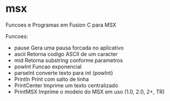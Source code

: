 # msx
Funcoes e Programas em Fusion C para MSX 

Funcoes:
- pause         Gera uma pausa forcada no aplicativo
- ascii         Retorna codigo ASCII de um caracter
- mid           Retorna substring conforme parametros
- powInt        Funcao exponencial 
- parseInt      converte texto para int (powInt)
- Println       Print com salto de linha
- PrintCenter   Imprime um texto centralizado
- PrintMSX      Imprime o modelo do MSX em uso (1.0, 2.0, 2+, TR)


